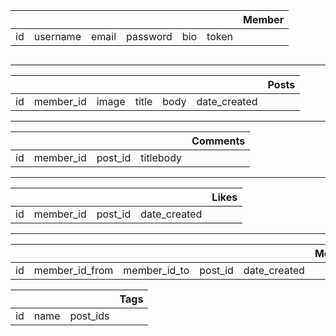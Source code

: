 |&nbsp;|&nbsp;|&nbsp;|&nbsp;|&nbsp;|&nbsp;|Member|
|:---:|:---:|:---:|:---:|:---:|:---:|:---:|
|id|username|email|password|bio|token|

```
```

____
|&nbsp;|&nbsp;|&nbsp;|&nbsp;|&nbsp;|&nbsp;|Posts|
|:-:|:-:|:---:|:---:|:---:|:---:|:---:|
|id|member_id|image|title|body|date_created|
____
|&nbsp;|&nbsp;   |&nbsp; |&nbsp;   |Comments|
|:----:|:-------:|:-----:|:-------:|:------:|
|id    |member_id|post_id|titlebody|&nbsp;  |
____
|&nbsp;|&nbsp;   |&nbsp; |&nbsp;      |Likes|
|:----:|:-------:|:-----:|:----------:|:---:|
|id    |member_id|post_id|date_created|     |
____
|&nbsp;|&nbsp;        |&nbsp;      |&nbsp; | &nbsp;     |Message|
|:----:|:------------:|:----------:|:-----:|:----------:|:-----:|
|id    |member_id_from|member_id_to|post_id|date_created|       | 

|&nbsp;|&nbsp;|&nbsp;  |Tags   |
|:----:|:----:|:------:|:-----:|
|id    |name  |post_ids|&nbsp; |